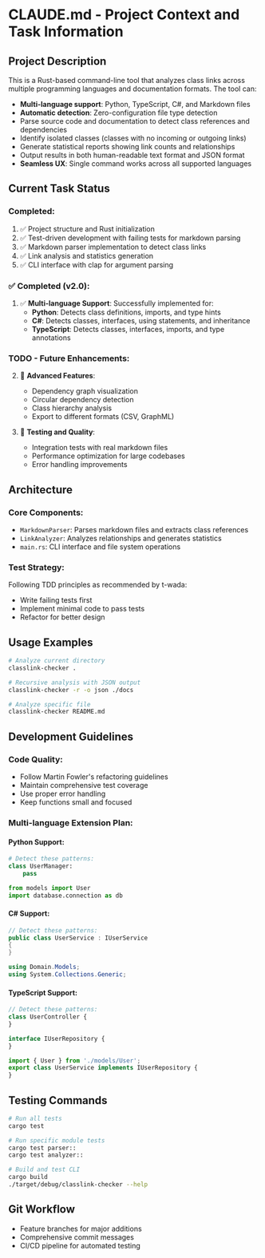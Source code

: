 # CLAUDE.md - Project Context and Task Information

## Project Description

This is a Rust-based command-line tool that analyzes class links across multiple programming languages and documentation formats. The tool can:

- **Multi-language support**: Python, TypeScript, C#, and Markdown files
- **Automatic detection**: Zero-configuration file type detection
- Parse source code and documentation to detect class references and dependencies
- Identify isolated classes (classes with no incoming or outgoing links)
- Generate statistical reports showing link counts and relationships
- Output results in both human-readable text format and JSON format
- **Seamless UX**: Single command works across all supported languages

## Current Task Status

### Completed:
1. ✅ Project structure and Rust initialization 
2. ✅ Test-driven development with failing tests for markdown parsing
3. ✅ Markdown parser implementation to detect class links
4. ✅ Link analysis and statistics generation
5. ✅ CLI interface with clap for argument parsing

### ✅ Completed (v2.0):
1. ✅ **Multi-language Support**: Successfully implemented for:
   - **Python**: Detects class definitions, imports, and type hints
   - **C#**: Detects classes, interfaces, using statements, and inheritance
   - **TypeScript**: Detects classes, interfaces, imports, and type annotations

### TODO - Future Enhancements:

2. 🔄 **Advanced Features**:
   - Dependency graph visualization
   - Circular dependency detection
   - Class hierarchy analysis
   - Export to different formats (CSV, GraphML)

3. 🔄 **Testing and Quality**:
   - Integration tests with real markdown files
   - Performance optimization for large codebases
   - Error handling improvements

## Architecture

### Core Components:
- `MarkdownParser`: Parses markdown files and extracts class references
- `LinkAnalyzer`: Analyzes relationships and generates statistics
- `main.rs`: CLI interface and file system operations

### Test Strategy:
Following TDD principles as recommended by t-wada:
- Write failing tests first
- Implement minimal code to pass tests
- Refactor for better design

## Usage Examples

```bash
# Analyze current directory
classlink-checker .

# Recursive analysis with JSON output  
classlink-checker -r -o json ./docs

# Analyze specific file
classlink-checker README.md
```

## Development Guidelines

### Code Quality:
- Follow Martin Fowler's refactoring guidelines
- Maintain comprehensive test coverage
- Use proper error handling
- Keep functions small and focused

### Multi-language Extension Plan:

#### Python Support:
```python
# Detect these patterns:
class UserManager:
    pass

from models import User
import database.connection as db
```

#### C# Support:
```csharp
// Detect these patterns:
public class UserService : IUserService
{
}

using Domain.Models;
using System.Collections.Generic;
```

#### TypeScript Support:
```typescript
// Detect these patterns:
class UserController {
}

interface IUserRepository {
}

import { User } from './models/User';
export class UserService implements IUserRepository {
}
```

## Testing Commands

```bash
# Run all tests
cargo test

# Run specific module tests
cargo test parser::
cargo test analyzer::

# Build and test CLI
cargo build
./target/debug/classlink-checker --help
```

## Git Workflow
- Feature branches for major additions
- Comprehensive commit messages
- CI/CD pipeline for automated testing